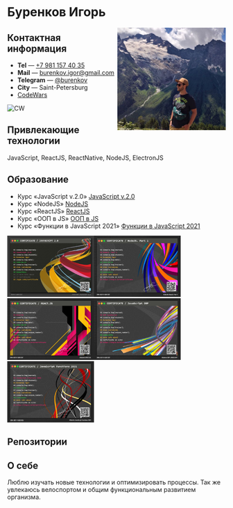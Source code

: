 # Буренков Игорь

<img align="right" width="250" heigth="auto" alt="Буренков Игорь и вид на Джугутурлючат" src="IMG_20210725_113104min.jpg">

## Контактная информация

- **Tel** — <a href="tel:+79811574035">+7 981 157 40 35</a>
- **Mail** — <a href="burenkov.igor@gmail.com">burenkov.igor@gmail.com</a>
- **Telegram** — <a href="https://t.me/burenkov">@burenkov</a>
- **City** — Saint-Petersburg
- [CodeWars](https://www.codewars.com/users/EveryBarry)
<img alt="CW" src="https://www.codewars.com/users/EveryBarry/badges/large">

## Привлекающие технологии
JavaScript, ReactJS, ReactNative, NodeJS, ElectronJS

## Образование

- Курс «JavaScript v.2.0» [JavaScript v.2.0](https://itgid.info/course/javascript-2)
- Курс «NodeJS» [NodeJS](https://itgid.info/course/nodejs)
- Курс «ReactJS» [ReactJS](https://itgid.info/course/reactjs)
- Курс «ООП в JS» [ООП в JS](https://itgid.info/course/object-js)
- Курс «Функции в JavaScript 2021» [Функции в JavaScript 2021](https://itgid.info/course/function-2021)

<img width="200" heigth="auto" alt="JS2min" src="cert_min/JS2min.png"><img width="200" heigth="auto" alt="NodeJSmin" src="cert_min/NodeJSmin.png"><img width="200" heigth="auto" alt="ReactJSmin" src="cert_min/ReactJSmin.png"><img width="200" heigth="auto" alt="JS OOPmin" src="cert_min/JS OOPmin.png"><img width="200" heigth="auto" alt="JS_Function" src="cert_min/JS_Function 2021min.png">

## Репозитории

## О себе
Люблю изучать новые технологии и оптимизировать процессы.
Так же увлекаюсь велоспортом и общим функциональным развитием организма.

<!--
**EveryBarry/EveryBarry** is a ✨ _special_ ✨ repository because its `README.md` (this file) appears on your GitHub profile.

Here are some ideas to get you started:

- 🔭 I’m currently working on ...
- 🌱 I’m currently learning ...
- 👯 I’m looking to collaborate on ...
- 🤔 I’m looking for help with ...
- 💬 Ask me about ...
- 📫 How to reach me: ...
- 😄 Pronouns: ...
- ⚡ Fun fact: ...
-->
